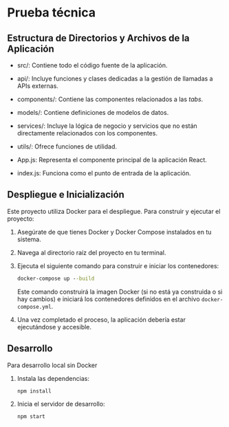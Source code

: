 # Prueba técnica

## Estructura de Directorios y Archivos de la Aplicación

- src/: Contiene todo el código fuente de la aplicación.

- api/: Incluye funciones y clases dedicadas a la gestión de llamadas a APIs externas.

- components/: Contiene las componentes relacionados a las _tabs_.

- models/: Contiene definiciones de modelos de datos.

- services/: Incluye la lógica de negocio y servicios que no están directamente relacionados con los componentes.

- utils/: Ofrece funciones de utilidad.

- App.js: Representa el componente principal de la aplicación React.

- index.js: Funciona como el punto de entrada de la aplicación.

## Despliegue e Inicialización

Este proyecto utiliza Docker para el despliegue. Para construir y ejecutar el proyecto:

1. Asegúrate de que tienes Docker y Docker Compose instalados en tu sistema.

2. Navega al directorio raíz del proyecto en tu terminal.

3. Ejecuta el siguiente comando para construir e iniciar los contenedores:

   ``` cmd
   docker-compose up --build
   ```

   Este comando construirá la imagen Docker (si no está ya construida o si hay cambios) e iniciará los contenedores definidos en el archivo `docker-compose.yml`.

4. Una vez completado el proceso, la aplicación debería estar ejecutándose y accesible.

## Desarrollo

Para desarrollo local sin Docker

1. Instala las dependencias:

   ``` cmd
   npm install
   ```

2. Inicia el servidor de desarrollo:

   ``` cmd
   npm start
   ```
